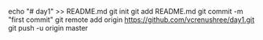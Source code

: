 echo "# day1" >> README.md
git init
git add README.md
git commit -m "first commit"
git remote add origin https://github.com/vcrenushree/day1.git
git push -u origin master
